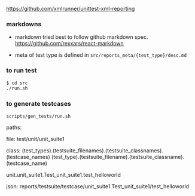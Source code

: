 https://github.com/xmlrunner/unittest-xml-reporting


### markdowns
- markdown tried best to follow github markdown spec.
https://github.com/rexxars/react-markdown

- meta of test type is defined in `src/reports_meta/{test_type}/desc.md`

### to run test
```bash
$ cd src
./run.sh

```

### to generate testcases

`scripts/gen_tests/run.sh`

paths:

file:
  test/unit/unit_suite1

class:
  (test_types).(testsuite_filenames).(testsuite_classnames).(testcase_names)
  (test_type).(testsuite_filename).(testsuite_classname).(testcase_name)

  unit.unit_suite1.Test_unit_suite1.test_helloworld

json:
  reports/testsuite/testcase/unit_suite1.Test_unit_suite1/test_helloworld
